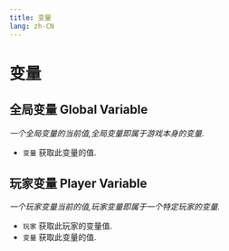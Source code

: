 ```yaml
---
title: 变量
lang: zh-CN
---
```


# 变量



## 全局变量    Global Variable

_一个全局变量的当前值,全局变量即属于游戏本身的变量._

- `变量` 获取此变量的值.



## 玩家变量    Player Variable

_一个玩家变量当前的值,玩家变量即属于一个特定玩家的变量._

- `玩家` 获取此玩家的变量值.
- `变量` 获取此变量的值.
